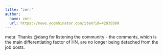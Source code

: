 ```yaml
---
title: "zerr"
author:
  name: zerr
  url: https://news.ycombinator.com/item?id=42930380
---
```

meta: Thanks @dang for listening the community - the comments, which is the main differentiating factor of HN, are no longer being detached from the job posts.
<JobApplication />
